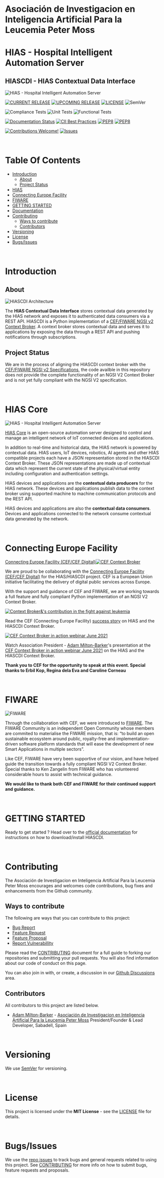 # Asociación de Investigacion en Inteligencia Artificial Para la Leucemia Peter Moss
# HIAS - Hospital Intelligent Automation Server
## HIASCDI - HIAS Contextual Data Interface

![HIAS - Hospital Intelligent Automation Server](assets/images/project-banner.jpg)

[![CURRENT RELEASE](https://img.shields.io/badge/CURRENT%20RELEASE-0.1.0-blue.svg)](https://github.com/AIIAL/HIASCDI/tree/0.1.0)
[![UPCOMING RELEASE](https://img.shields.io/badge/CURRENT%20DEV%20BRANCH-1.0.0-blue.svg)](https://github.com/AIIAL/HIASCDI/tree/1.0.0)  [![LICENSE](https://img.shields.io/badge/LICENSE-MIT-blue.svg)](LICENSE) ![SemVer](https://img.shields.io/badge/semver-2.0.0-blue)

![Compliance Tests](https://img.shields.io/badge/Compliance%20Tests-TODO-red)
![Unit Tests](https://img.shields.io/badge/Unit%20Tests-TODO-red)
![Functional Tests](https://img.shields.io/badge/Functional%20Tests-TODO-red)

[![Documentation Status](https://readthedocs.org/projects/hiascdi/badge/?version=latest)](https://hiascdi.readthedocs.io/en/latest/?badge=latest)
[![CII Best Practices](https://bestpractices.coreinfrastructure.org/projects/5002/badge)](https://bestpractices.coreinfrastructure.org/projects/5002) [![PEP8](https://img.shields.io/badge/code%20style-pep8-orange.svg)](https://www.python.org/dev/peps/pep-0008/) [![PEP8](https://img.shields.io/badge/code%20style-pep8-orange.svg)](https://www.python.org/dev/peps/pep-0008/)

[![Contributions Welcome!](https://img.shields.io/badge/Contributions-Welcome-lightgrey.svg)](CONTRIBUTING.md) [![Issues](https://img.shields.io/badge/Issues-Welcome-lightgrey.svg)](issues)

&nbsp;

# Table Of Contents

- [Introduction](#introduction)
	- [About](#about)
	- [Project Status](#project-status)
- [HIAS](#hias)
- [Connecting Europe Facility](#connecting-europe-facility)
- [FIWARE](#fiware)
- [GETTING STARTED](#getting-started)
- [Documentation](#documentation)
- [Contributing](#contributing)
  - [Ways to contribute](#ways-to-contribute)
  - [Contributors](#contributors)
- [Versioning](#versioning)
- [License](#license)
- [Bugs/Issues](#bugs-issues)

&nbsp;

# Introduction

## About

![HIASCDI Architecture](assets/images/haiscdi-architecture.jpg)

The **HIAS Contextual Data Interface** stores contextual data generated by the HIAS network and exposes it to authenticated data consumers via a REST API. HIASCDI is a Python implementation of a [CEF/FIWARE NGSI v2 Context Broker](https://ec.europa.eu/cefdigital/wiki/display/CEFDIGITAL/Context+Broker). A context broker stores contextual data and serves it to applications by exposing the data through a REST API and pushing notifications through subscriptions.

## Project Status

We are in the process of aligning the HIASCDI context broker with the [CEF/FIWARE NGSI v2 Specifications](https://fiware.github.io/specifications/ngsiv2/stable/), the code availble in this repository does not provide the complete functionality of an NGSI V2 Context Broker and is not yet fully compliant with the NGSI V2 specification.

&nbsp;

# HIAS Core

![HIAS - Hospital Intelligent Automation Server](assets/images/HIAS.jpg)

[HIAS Core](https://github.com/AIIAL/HIAS-Core) is an open-source automation server designed to control and manage an intelligent network of IoT connected devices and applications.

In addition to real-time and historical data, the HIAS network is powered by contextual data. HIAS users, IoT devices, robotics, AI agents and other HIAS compatible projects each have a JSON representation stored in the HIASCDI Context Broker. These JSON representations are made up of contextual data which represent the current state of the physical/virtual entity including configuration and authentication settings.

HIAS devices and applications are the **contextual data producers** for the HIAS network. These devices and applications publish data to the context broker using supported machine to machine communication protocols and the REST API.

HIAS devices and applications are also the **contextual data consumers**. Devices and applications connected to the network consume contextual data generated by the network.

&nbsp;

# Connecting Europe Facility

[Connecting Europe Facility (CEF/CEF Digital)![CEF Context Broker](assets/images/cef-context-broker.jpg)](https://ec.europa.eu/cefdigital/wiki/display/CEFDIGITAL/Context+Broker)

We are proud to be collaborating with the [Connecting Europe Facility (CEF/CEF Digital)](https://ec.europa.eu/cefdigital/wiki/display/CEFDIGITAL/CEF+Digital+Home) for the HIAS/HIASCDI project. CEF is a European Union initiative facilitating the delivery of digital public services across Europe.

With the support and guidance of CEF and FIWARE, we are working towards a full feature and fully compliant Python implementation of an NGSI V2 Context Broker.

[![Context Broker&'s contribution in the fight against leukemia](assets/images/hiascdi-Success-story.jpg)](https://ec.europa.eu/cefdigital/wiki/display/CEFDIGITAL/2021/06/15/Context+Broker%27s+contribution+in+the+fight+against+leukemia)

Read the CEF (Connecting Europe Facility) [success story](https://ec.europa.eu/cefdigital/wiki/display/CEFDIGITAL/2021/06/15/Context+Broker%27s+contribution+in+the+fight+against+leukemia) on HIAS and the HIASCDI Context Broker.

[![CEF Context Broker in action webinar June 2021](assets/images/cef-contex-broker-webinar-june-2021.jpg)](https://ec.europa.eu/cefdigital/wiki/display/CEFDIGITAL/Context+Broker+in+action+-+Explore+the+implementation+journey)

Watch Association President - [Adam Milton-Barker](https://www.leukemiaairesearch.com/association/volunteers/adam-milton-barker "Adam Milton-Barker")'s presentation at the [CEF Context Broker in action webinar June 2021](https://ec.europa.eu/cefdigital/wiki/display/CEFDIGITAL/Context+Broker+in+action+-+Explore+the+implementation+journey) on the HIAS and the HIASCDI Context Broker.

**Thank you to CEF for the opportunity to speak at this event. Special thanks to Erbil Kop, Regina dela Eva and Caroline Corneau**


&nbsp;

# FIWARE

![FIWARE](assets/images/fiware.jpg)

Through the coillaboration with CEF, we were introduced to [FIWARE](https://www.fiware.org/). The FIWARE Community is an independent Open Community whose members are commited to materialise the FIWARE mission, that is: “to build an open sustainable ecosystem around public, royalty-free and implementation-driven software platform standards that will ease the development of new Smart Applications in multiple sectors”.

Like CEF, FIWARE have very been supportive of our vision, and have helped guide the transition towards a fully compliant NGSI V2 Context Broker. Special thanks to Ken Zangelin from FIWARE who has volunteered considerable hours to assist with technical guidance.

**We would like to thank both CEF and FIWARE for their continued support and guidance.**

&nbsp;

# GETTING STARTED

Ready to get started ? Head over to the [official documentation](docs/index.md) for instructions on how to download/install HIASCDI.

&nbsp;

# Contributing
The Asociación de Investigacion en Inteligencia Artificial Para la Leucemia Peter Moss encourages and welcomes code contributions, bug fixes and enhancements from the Github community.

## Ways to contribute

The following are ways that you can contribute to this project:

- [Bug Report](https://github.com/AIIAL/HIASCDI/issues/new?assignees=&labels=&template=bug_report.md&title=)
- [Feature Request](https://github.com/AIIAL/HIASCDI/issues/new?assignees=&labels=&template=feature_request.md&title=)
- [Feature Proposal](https://github.com/AIIAL/HIASCDI/issues/new?assignees=&labels=&template=feature-proposal.md&title=)
- [Report Vulnerabillity](https://github.com/AIIAL/HIASCDI/issues/new?assignees=&labels=&template=report-a-vulnerability.md&title=)

Please read the [CONTRIBUTING](CONTRIBUTING.md "CONTRIBUTING") document for a full guide to forking our repositories and submitting your pull requests. You will also find information about our code of conduct on this page.

You can also join in with, or create, a discussion in our [Github Discussions](https://github.com/AIIAL/HIASCDI/discussions) area.

## Contributors

All contributors to this project are listed below.

- [Adam Milton-Barker](https://www.leukemiaairesearch.com/association/volunteers/adam-milton-barker "Adam Milton-Barker") - [Asociación de Investigacion en Inteligencia Artificial Para la Leucemia Peter Moss](https://www.leukemiaresearchassociation.ai "Asociación de Investigacion en Inteligencia Artificial Para la Leucemia Peter Moss") President/Founder & Lead Developer, Sabadell, Spain

&nbsp;

# Versioning
We use [SemVer](https://semver.org/) for versioning.

&nbsp;

# License
This project is licensed under the **MIT License** - see the [LICENSE](LICENSE "LICENSE") file for details.

&nbsp;

# Bugs/Issues
We use the [repo issues](issues "repo issues") to track bugs and general requests related to using this project. See [CONTRIBUTING](CONTRIBUTING.md "CONTRIBUTING") for more info on how to submit bugs, feature requests and proposals.
